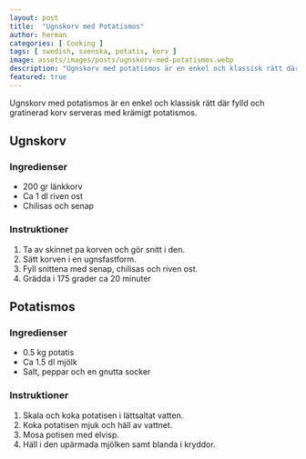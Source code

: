 ```yaml
---
layout: post
title:  "Ugnskorv med Potatismos"
author: herman
categories: [ Cooking ]
tags: [ swedish, svenska, potatis, korv ]
image: assets/images/posts/ugnskorv-med-potatismos.webp
description: "Ugnskorv med potatismos är en enkel och klassisk rätt där fylld och gratinerad korv serveras med krämigt potatismos."
featured: true
---
```


Ugnskorv med potatismos är en enkel och klassisk rätt där fylld och gratinerad korv serveras med krämigt potatismos.

## Ugnskorv
### Ingredienser
- 200 gr länkkorv
- Ca 1 dl riven ost
- Chilisas och senap

### Instruktioner
1. Ta av skinnet pa korven och gör snitt i den.
1. Sätt korven i en ugnsfastform.
1. Fyll snittena med senap, chilisas och riven ost.
1. Grädda i 175 grader ca 20 minuter

## Potatismos
### Ingredienser
- 0.5 kg potatis
- Ca 1.5 dl mjölk
- Salt, peppar och en gnutta socker

### Instruktioner
1. Skala och koka potatisen i lättsaltat vatten. 
1. Koka potatisen mjuk och häll av vattnet.
1. Mosa potisen med elvisp.
1. Häll i den upärmada mjölken samt blanda i kryddor.
